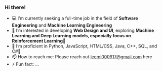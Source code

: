 ### Hi there!

<!--
**Leese0917/Leese0917** is a ✨ _special_ ✨ repository because its `README.md` (this file) appears on your GitHub profile.

Here are some ideas to get you started:-->

- 💻 I’m currently seeking a full-time job in the field of **Software Engineering** and **Machine Learning Engineering**
- 🤔 I’m interested in developing **Web Design and UI**, exploring **Machine Learning and Deep Learning models, especially focus on Reinforcement Learning**💖
- 💪 I’m proficient in Python, JavaScript, HTML/CSS, Java, C++, SQL, and C#🚀
- 📫 How to reach me: Please reach out leemi000917@gmail.com here
- ⚡ Fun fact: ...
